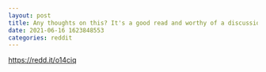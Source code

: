 ```yaml
--- 
layout: post 
title: Any thoughts on this? It's a good read and worthy of a discussion 
date: 2021-06-16 1623848553 
categories: reddit 
--- 
```

https://redd.it/o14ciq